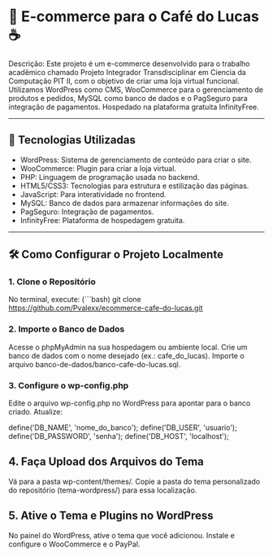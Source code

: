 # 🛒 E-commerce para o Café do Lucas ☕

Descrição: 
Este projeto é um e-commerce desenvolvido para o trabalho acadêmico chamado Projeto Integrador Transdisciplinar em Ciencia da Computação PIT II, com o objetivo de criar uma loja virtual funcional.
 Utilizamos WordPress como CMS, WooCommerce para o gerenciamento de produtos e pedidos,
 MySQL como banco de dados e o PagSeguro para integração de pagamentos. Hospedado na plataforma gratuita InfinityFree.

---

## 🚀 Tecnologias Utilizadas

- WordPress: Sistema de gerenciamento de conteúdo para criar o site.
- WooCommerce: Plugin para criar a loja virtual.
- PHP: Linguagem de programação usada no backend.
- HTML5/CSS3: Tecnologias para estrutura e estilização das páginas.
- JavaScript: Para interatividade no frontend.
- MySQL: Banco de dados para armazenar informações do site.
- PagSeguro: Integração de pagamentos.
- InfinityFree: Plataforma de hospedagem gratuita.

---

## 🛠️ Como Configurar o Projeto Localmente

### 1. Clone o Repositório
No terminal, execute:
(```bash)
git clone https://github.com/Pvalexx/ecommerce-cafe-do-lucas.git


### 2. Importe o Banco de Dados
Acesse o phpMyAdmin na sua hospedagem ou ambiente local.
Crie um banco de dados com o nome desejado (ex.: cafe_do_lucas).
Importe o arquivo banco-de-dados/banco-cafe-do-lucas.sql.

### 3. Configure o wp-config.php
Edite o arquivo wp-config.php no WordPress para apontar para o banco criado. Atualize:

define('DB_NAME', 'nome_do_banco');
define('DB_USER', 'usuario');
define('DB_PASSWORD', 'senha');
define('DB_HOST', 'localhost');

## 4. Faça Upload dos Arquivos do Tema
Vá para a pasta wp-content/themes/.
Copie a pasta do tema personalizado do repositório (tema-wordpress/) para essa localização.

## 5. Ative o Tema e Plugins no WordPress
No painel do WordPress, ative o tema que você adicionou.
Instale e configure o WooCommerce e o PayPal.
